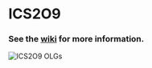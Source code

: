 # ICS2O9

### See the [wiki](https://github.com/mrseidel-classes/ICS2O/wiki) for more information.

![ICS2O9 OLGs](https://github.com/mrseidel-classes/ICS2O/wiki/images/ICS2O.jpg)

